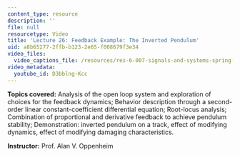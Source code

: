 ```yaml
---
content_type: resource
description: ''
file: null
resourcetype: Video
title: 'Lecture 26: Feedback Example: The Inverted Pendulum'
uid: a8b65277-2ffb-b123-2e65-f008679f3e34
video_files:
  video_captions_file: /resources/res-6-007-signals-and-systems-spring-2011/video-lectures/lecture-26-feedback-example-the-inverted-pendulum/D3bblng-Kcc.vtt
video_metadata:
  youtube_id: D3bblng-Kcc
---
```


**Topics covered:** Analysis of the open loop system and exploration of choices for the feedback dynamics; Behavior description through a second-order linear constant-coefficient differential equation; Root-locus analysis; Combination of proportional and derivative feedback to achieve pendulum stability; Demonstration: inverted pendulum on a track, effect of modifying dynamics, effect of modifying damaging characteristics.

**Instructor:** Prof. Alan V. Oppenheim